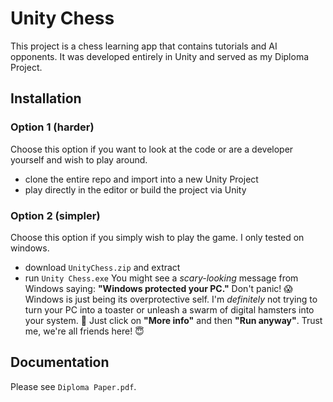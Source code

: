 # Unity Chess

This project is a chess learning app that contains tutorials and AI opponents. It was developed entirely in Unity and served as my Diploma Project.

## Installation

### Option 1 (harder)
Choose this option if you want to look at the code or are a developer yourself and wish to play around.
- clone the entire repo and import into a new Unity Project
- play directly in the editor or build the project via Unity

### Option 2 (simpler)
Choose this option if you simply wish to play the game. I only tested on windows.
- download `UnityChess.zip` and extract
- run `Unity Chess.exe`
You might see a *scary-looking* message from Windows saying: **"Windows protected your PC."**
Don't panic! 😱 Windows is just being its overprotective self. I'm *definitely* not trying to turn your PC into a toaster or unleash a swarm of digital hamsters into your system. 🐹
Just click on **"More info"** and then **"Run anyway"**. Trust me, we're all friends here! 😇
  

## Documentation
Please see `Diploma Paper.pdf`.
